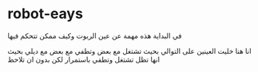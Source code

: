 # robot-eays

في البداية هذه مهمة عن عين الربوت وكيف ممكن تتحكم فيها 

انا هنا خليت العينين على التوالي بحيث تشتغل مع بعض وتطفي مع بعض مع ديلي بحيث انها تظل تشتغل وتطفي باستمرار لكن بدون ان تلاحظ 
